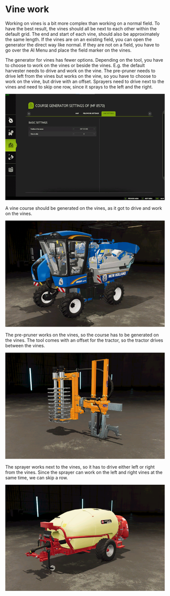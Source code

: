 # Vine work


Working on vines is a bit more complex than working on a normal field.
To have the best result, the vines should all be next to each other within the default grid.
The end and start of each vine, should also be approximately the same length.
If the vines are on an existing field, you can open the generator the direct way like normal.
If they are not on a field, you have to go over the AI Menu and place the field marker on the vines.



The generator for vines has fewer options.
Depending on the tool, you have to choose to work on the vines or beside the vines.
E.g. the default harvester needs to drive and work on the vine.
     The pre-pruner needs to drive left from the vines but works on the vine, so you have to choose to work on the vine, but drive with an offset.
     Sprayers need to drive next to the vines and need to skip one row, since it sprays to the left and the right.


![Image](/translation_data/vineworkgen_0_0_765_510.png)


A vine course should be generated on the vines, as it got to drive and work on the vines.


![Image](/translation_data/vineworkharvest_0_0_765_510.png)


The pre-pruner works on the vines, so the course has to be generated on the vines.
The tool comes with an offset for the tractor, so the tractor drives between the vines.


![Image](/translation_data/vineworkpruner_0_0_765_510.png)


The sprayer works next to the vines, so it has to drive either left or right from the vines.
Since the sprayer can work on the left and right vines at the same time, we can skip a row.


![Image](/translation_data/vineworkspray_0_0_765_510.png)


